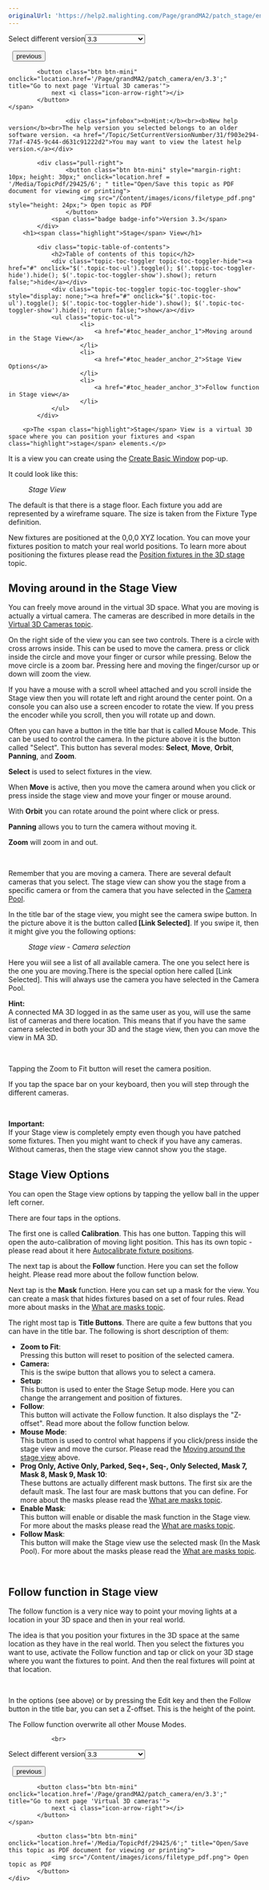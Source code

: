 ```yaml
---
originalUrl: 'https://help2.malighting.com/Page/grandMA2/patch_stage/en/3.3/stage'
---
```


<div class="topic-navigation">

<div class="pull-right">
	<span class="pull-left">


<div class="pull-left">
<form action="/Topic/SetCurrentVersionNumber" class="form-inline" id="frmTagSelector" method="post">	<span class="form-mini">
		<div class="input-prepend"><span class="add-on">Select different version</span><select autocomplete="off" id="versionNumberId" name="versionNumberId" onchange="$(this).closest('#frmTagSelector').submit();" style="width: 120px;"><option value="">- latest -</option>
<option selected="selected" value="6">3.3</option>
<option value="14">3.4</option>
<option value="18">3.5</option>
<option value="21">3.6</option>
<option value="23">3.7</option>
<option value="27">3.8</option>
<option value="31">3.9</option>
</select></div>
		<input data-val="true" data-val-number="The field Int32 must be a number." data-val-required="The Int32 field is required." id="ProductId" name="ProductId" type="hidden" value="11">
		<input id="CurrentGuid" name="CurrentGuid" type="hidden" value="f903e294-77af-4745-9c44-d631c91222d2">
	</span>
</form></div>&nbsp;	</span>
	<span class="pull-right" style="white-space: nowrap;">
			<button class="btn btn-mini" onclick="location.href='/Page/grandMA2/patch_universe_pool/en/3.3'; " title="Go to previous page 'Universe pool'">
				<i class="icon-arrow-left"></i> previous
			</button>

			<button class="btn btn-mini" onclick="location.href='/Page/grandMA2/patch_camera/en/3.3';" title="Go to next page 'Virtual 3D cameras'">
				next <i class="icon-arrow-right"></i> 
			</button>
	</span>
</div>
<div class="clear-fix" style="margin-bottom: 10px"></div>
</div>

					<div class="infobox"><b>Hint:</b><br><b>New help version</b><br>The help version you selected belongs to an older software version. <a href="/Topic/SetCurrentVersionNumber/31/f903e294-77af-4745-9c44-d631c91222d2">You may want to view the latest help version.</a></div>

			<div class="pull-right">
					<button class="btn btn-mini" style="margin-right: 10px; height: 30px;" onclick="location.href = '/Media/TopicPdf/29425/6'; " title="Open/Save this topic as PDF document for viewing or printing">
						<img src="/Content/images/icons/filetype_pdf.png" style="height: 24px;"> Open topic as PDF
					</button>
				<span class="badge badge-info">Version 3.3</span>
			</div>
		<h1><span class="highlight">Stage</span> View</h1>

			<div class="topic-table-of-contents">
				<h2>Table of contents of this topic</h2>
				<div class="topic-toc-toggler topic-toc-toggler-hide"><a href="#" onclick="$('.topic-toc-ul').toggle(); $('.topic-toc-toggler-hide').hide(); $('.topic-toc-toggler-show').show(); return false;">hide</a></div>
				<div class="topic-toc-toggler topic-toc-toggler-show" style="display: none;"><a href="#" onclick="$('.topic-toc-ul').toggle(); $('.topic-toc-toggler-hide').show(); $('.topic-toc-toggler-show').hide(); return false;">show</a></div>
				<ul class="topic-toc-ul">
						<li>
							<a href="#toc_header_anchor_1">Moving around in the Stage View</a>
						</li>
						<li>
							<a href="#toc_header_anchor_2">Stage View Options</a>
						</li>
						<li>
							<a href="#toc_header_anchor_3">Follow function in Stage view</a>
						</li>
				</ul>
			</div>

		<p>The <span class="highlight">Stage</span> View is a virtual 3D space where you can position your fixtures and <span class="highlight">stage</span> elements.</p>

<p>It is a view you can create using the <a href="/Topic/472d65f0-1e74-4ca2-917c-bd1df0d1e365">Create Basic Window</a> pop-up.</p>

<p>It could look like this:</p>

<figure class="caption"><img alt="" src="/Media/Image/window_stage_v3-3.png">
<figcaption><em><span class="highlight">Stage</span> View</em></figcaption>
</figure>

<p>The default is that there is a <span class="highlight">stage</span> floor. Each fixture you add are represented by a wireframe square. The size is taken from the Fixture Type definition.</p>

<p>New fixtures are positioned at the 0,0,0 XYZ location. You can move your fixtures position to match your real world positions. To learn more about positioning the fixtures please read the <a href="/Topic/a8a59896-0673-41f0-bba5-0ad91c9f94d0">Position fixtures in the 3D <span class="highlight">stage</span></a> topic.</p>

<a name="toc_header_anchor_1" id="toc_header_anchor_1" class="topic-toc-item"></a><h2><a id="Move around" name="Move around"></a>Moving around in the <span class="highlight">Stage</span> View</h2>

<p>You can freely move around in the virtual 3D space. What you are moving is actually a virtual camera. The cameras are described in more details in the <a href="/Topic/7434585d-414d-41d3-8316-62df2bf36e00">Virtual 3D Cameras topic</a>.</p>

<p>On the right side of the view you can see two controls. There is a circle with cross arrows inside. This can be used to move the camera. press or click inside the circle and move your finger or cursor while pressing. Below the move circle is a zoom bar. Pressing here and moving the finger/cursor up or down will zoom the view.</p>

<p>If you have a mouse with a scroll wheel attached and you scroll inside the <span class="highlight">Stage</span> view then you will rotate left and right around the center point. On a console you can also use a screen encoder to rotate the view. If you press the encoder while you scroll, then you will rotate up and down.</p>

<p>Often you can have a button in the title bar that is called Mouse Mode. This can be used to control the camera. In the picture above it is the button called "Select". This button has several modes: <strong>Select</strong>, <strong>Move</strong>, <strong>Orbit</strong>, <strong>Panning</strong>, and <strong>Zoom</strong>.</p>

<p><strong>Select</strong> is used to select fixtures in the view.</p>

<p>When <strong>Move</strong> is active, then you move the camera around when you click or press inside the <span class="highlight">stage</span> view and move your finger or mouse around.</p>

<p>With <strong>Orbit</strong> you can rotate around the point where click or press.</p>

<p><strong>Panning</strong> allows you to turn the camera without moving it.</p>

<p><strong>Zoom</strong> will zoom in and out.</p>

<p>&nbsp;</p>

<p>Remember that you are moving a camera. There are several default cameras that you select. The <span class="highlight">stage</span> view can show you the <span class="highlight">stage</span> from a specific camera or from the camera that you have selected in the <a href="/Topic/7434585d-414d-41d3-8316-62df2bf36e00">Camera Pool</a>.</p>

<p>In the title bar of the <span class="highlight">stage</span> view, you might see the camera swipe button. In the picture above it is the button called<strong> [Link Selected]</strong>. If you swipe it, then it might give you the following options:</p>

<figure class="caption"><img alt="" src="/Media/Image/window_stage_camera-button_v3-2.png">
<figcaption><em><span class="highlight">Stage</span> view - Camera selection</em></figcaption>
</figure>

<p>Here you wiil see a list of all available camera. The one you select here is the one you are moving.There is the special option here called [Link Selected]. This will always use the camera you have selected in the Camera Pool.</p>

<div class="tip"><strong>Hint:</strong><br>
A connected MA 3D logged in as the same user as you, will use the same list of cameras and there location. This means that if you have the same camera selected in both your 3D and the <span class="highlight">stage</span> view, then you can move the view in MA 3D.</div>

<p>&nbsp;</p>

<p>Tapping the <span class="softkey">Zoom to Fit</span> button will reset the camera position.</p>

<p>If you tap the space bar on your keyboard, then you will step through the different cameras.</p>

<p>&nbsp;</p>

<div class="important"><strong>Important:</strong><br>
If your <span class="highlight">Stage</span> view is completely empty even though you have patched some fixtures. Then you might want to check if you have any cameras. Without cameras, then the <span class="highlight">stage</span> view cannot show you the <span class="highlight">stage</span>.</div>

<a name="toc_header_anchor_2" id="toc_header_anchor_2" class="topic-toc-item"></a><h2><span class="highlight">Stage</span> View Options</h2>

<p>You can open the <span class="highlight">Stage</span> view options by tapping the yellow ball in the upper left corner.</p>

<p>There are four taps in the options.</p>

<p>The first one is called <strong>Calibration</strong>. This has one button. Tapping this will open the auto-calibration of moving light position. This has its own topic - please read about it here <a href="/Topic/1d08c07f-9edc-430e-83d9-a87b2b619fbc">Autocalibrate fixture positions</a>.</p>

<p>The next tap is about the <strong>Follow</strong> function. Here you can set the follow height. Please read more about the follow function below.</p>

<p>Next tap is the <strong>Mask</strong> function. Here you can set up a mask for the view. You can create a mask that hides fixtures based on a set of four rules. Read more about masks in the <a href="/Topic/4e34f421-db23-48b0-a044-a4b6ff7908f5">What are masks topic</a>.</p>

<p>The right most tap is <strong>Title Buttons</strong>. There are quite a few buttons that you can have in the title bar. The following is short description of them:</p>

<ul>
	<li><strong>Zoom to Fit</strong>:<br>
	Pressing this button will reset to position of the selected camera.</li>
	<li><strong>Camera: </strong><br>
	This is the swipe button that allows you to select a camera.</li>
	<li><strong>Setup</strong>:<br>
	This button is used to enter the <span class="highlight">Stage</span> Setup mode. Here you can change the arrangement and position of fixtures.</li>
	<li><strong>Follow</strong>:<br>
	This button will activate the Follow function. It also displays the "Z-offset". Read more about the follow function below.</li>
	<li><strong>Mouse Mode</strong>:<strong> </strong><br>
	This button is used to control what happens if you click/press inside the <span class="highlight">stage</span> view and move the cursor. Please read the <a href="#Move around">Moving around the <span class="highlight">stage</span> view</a> above.</li>
	<li><strong>Prog Only, Active Only, Parked, Seq+, Seq-, Only Selected, Mask 7, Mask 8, Mask 9, Mask 10</strong>:<br>
	These buttons are actually different mask buttons. The first six are the default mask. The last four are mask buttons that you can define. For more about the masks please read the <a href="/Topic/4e34f421-db23-48b0-a044-a4b6ff7908f5">What are masks topic</a>.</li>
	<li><strong>Enable Mask</strong>:<br>
	This button will enable or disable the mask function in the <span class="highlight">Stage</span> view. For more about the masks please read the <a href="/Topic/4e34f421-db23-48b0-a044-a4b6ff7908f5">What are masks topic</a>.</li>
	<li><strong>Follow Mask</strong>:<br>
	This button will make the <span class="highlight">Stage</span> view use the selected mask (In the Mask Pool). For more about the masks please read the <a href="/Topic/4e34f421-db23-48b0-a044-a4b6ff7908f5">What are masks topic</a>.</li>
</ul>

<p>&nbsp;</p>

<a name="toc_header_anchor_3" id="toc_header_anchor_3" class="topic-toc-item"></a><h2>Follow function in <span class="highlight">Stage</span> view</h2>

<p>The follow function is a very nice way to point your moving lights at a location in your 3D space and then in your real world.</p>

<p>The idea is that you position your fixtures in the 3D space at the same location as they have in the real world. Then you select the fixtures you want to use, activate the Follow function and tap or click on your 3D <span class="highlight">stage</span> where you want the fixtures to point. And then the real fixtures will point at that location.</p>

<p>&nbsp;</p>

<p>In the options (see above) or by pressing the <span class="hardkey">Edit</span> key and then the Follow button in the title bar, you can set a Z-offset. This is the height of the point.</p>

<p>The Follow function overwrite all other Mouse Modes.</p>


				<br>
<div class="topic-navigation">

<div class="pull-right">
	<span class="pull-left">


<div class="pull-left">
<form action="/Topic/SetCurrentVersionNumber" class="form-inline" id="frmTagSelector" method="post">	<span class="form-mini">
		<div class="input-prepend"><span class="add-on">Select different version</span><select autocomplete="off" id="versionNumberId" name="versionNumberId" onchange="$(this).closest('#frmTagSelector').submit();" style="width: 120px;"><option value="">- latest -</option>
<option selected="selected" value="6">3.3</option>
<option value="14">3.4</option>
<option value="18">3.5</option>
<option value="21">3.6</option>
<option value="23">3.7</option>
<option value="27">3.8</option>
<option value="31">3.9</option>
</select></div>
		<input data-val="true" data-val-number="The field Int32 must be a number." data-val-required="The Int32 field is required." id="ProductId" name="ProductId" type="hidden" value="11">
		<input id="CurrentGuid" name="CurrentGuid" type="hidden" value="f903e294-77af-4745-9c44-d631c91222d2">
	</span>
</form></div>&nbsp;	</span>
	<span class="pull-right" style="white-space: nowrap;">
			<button class="btn btn-mini" onclick="location.href='/Page/grandMA2/patch_universe_pool/en/3.3'; " title="Go to previous page 'Universe pool'">
				<i class="icon-arrow-left"></i> previous
			</button>

			<button class="btn btn-mini" onclick="location.href='/Page/grandMA2/patch_camera/en/3.3';" title="Go to next page 'Virtual 3D cameras'">
				next <i class="icon-arrow-right"></i> 
			</button>
	</span>
</div>
	<div class="clear-fix"></div>
	<div class="pull-right">
	
			<button class="btn btn-mini" onclick="location.href='/Media/TopicPdf/29425/6';" title="Open/Save this topic as PDF document for viewing or printing">
				<img src="/Content/images/icons/filetype_pdf.png"> Open topic as PDF
			</button>
	</div>
<div class="clear-fix" style="margin-bottom: 10px"></div>
</div>

	
